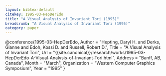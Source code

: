 ```yaml
---
layout: bibtex-default
citekey: 1995-03-HepDerEdo
title: "A Visual Analysis of Invariant Tori (1995)"
breadcrumb: "A Visual Analysis of Invariant Tori (1995)"
category: paper
---
```

@conference{1995-03-HepDerEdo,
	Author =  "Hepting, Daryl H. and Derks, Gianne and Edoh, Kossi D. and Russell, Robert D.",
	Title =  "A Visual Analysis of Invariant Tori",
	Url = \"{{site.canonical}}/research/works/1995-03-HepDerEdo-A-Visual-Analysis-of-Invariant-Tori.html\",
	Address =  "Banff, AB, Canada",
	Month =  "March",
	Organization =  "Western Computer Graphics Symposium",
	Year =  "1995"
}
